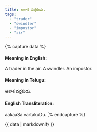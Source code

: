 ```yaml
---
title: ఆకాశ వర్తకుడు.
tags:
  - "trader"
  - "swindler"
  - "impostor"
  - "air"
---
```


{% capture data %}
#### Meaning in English:
A trader in the air.
A swindler. An impostor.

#### Meaning in Telugu:
ఆకాశ వర్తకుడు.

#### English Transliteration:
aakaaSa vartakuDu.
{% endcapture %}

<div class="notice">{{ data | markdownify }}</div>

